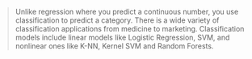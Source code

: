 > Unlike regression where you predict a continuous number, you use classification to predict a category. 
> There is a wide variety of classification applications from medicine to marketing. Classification models 
> include linear models like Logistic Regression, SVM, and nonlinear ones like K-NN, Kernel SVM and Random Forests.

